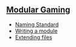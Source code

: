 ## [Modular Gaming]()
- [Naming Standard](naming)
- [Writing a module](module)
- [Extending files](extending)
